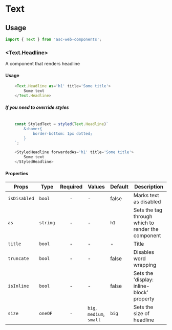 # Text

## Usage

```js
import { Text } from 'asc-web-components';
```

### <Text.Headline>

A component that renders headline

#### Usage

```js
    <Text.Headline as='h1' title='Some title'>
        Some text
    </Text.Headline>
```

#####   If you need to override styles

```js

    const StyledText = styled(Text.Headline)`
        &:hover{
            border-bottom: 1px dotted;
        }
    `;

    <StyledHeadline forwardedAs='h1' title='Some title'>
        Some text
    </StyledHeadline>

```

#### Properties

| Props              | Type     | Required | Values                      | Default   | Description                                                                                                                                      |
| ------------------ | -------- | :------: | --------------------------- | --------- | -------------------------------------------------------------------------------------------------------------------------------------------------------------- |
| `isDisabled`       | `bool`   |    -     | -                     | false     | Marks text as disabled                                  |
| `as `              | `string` |    -     | -                     | `h1`      | Sets the tag through which to render the component      |
| `title`            | `bool`   |    -     | -                     | -         | Title                                                   |
| `truncate`         | `bool`   |    -     | -                     | false     | Disables word wrapping                                  |
| `isInline`         | `bool`   |    -     | -                     | false     | Sets the 'display: inline-block' property               |
| `size`             | `oneOF`  |    -     | `big`, `medium`, `small` | `big`  | Sets the size of headline                               |

